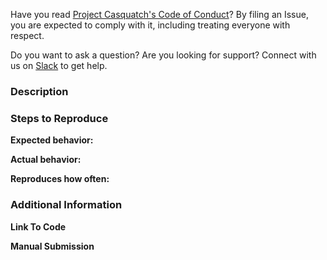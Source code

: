 Have you read [Project Casquatch's Code of Conduct](https://github.com/tmobile/casquatch/blob/master/.github/CODE_OF_CONDUCT.md)? By filing an Issue, you are expected to comply with it, including treating everyone with respect.

Do you want to ask a question? Are you looking for support? Connect with us on [Slack](https://github.com/tmobile/casquatch/blob/master/.github/CONTRIBUTING.md#join-the-tmobile-slack-team) to get help.

### Description
<!-- Detailed description of the issue -->

### Steps to Reproduce
<!-- 1. First Step -->
<!-- 2. Second Step-->
<!-- 3. and so on-->

**Expected behavior:** 

<!-- Detailed description of the expected behavior -->

**Actual behavior:**
<!-- What actually happens -->

**Reproduces how often:**
<!-- What percentage of the time does it reproduce? -->

### Additional Information

**Link To Code** <!-- Whenever possible, please include a link to the code on github including schema.cql -->

**Manual Submission**
<!-- 
Please include all of the following
 * application.properties - Remove private information (credentials, IPs, etc) but leave any tuning or parameters
 * pom.xml - Required for possible dependency verification
 * error log - Provide the error log from startup, if possible, with tracing of driver call. At minimum need the full DriverException stack strace
 * CQL - File to produce your keyspace
 * Any relevant code snippets
-->
